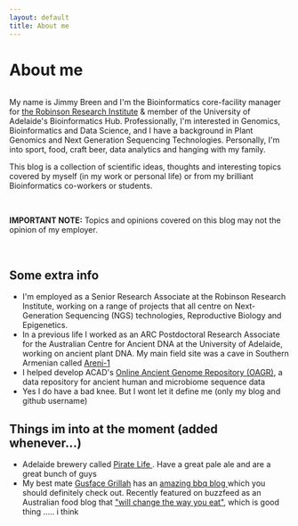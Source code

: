 ```yaml
---
layout: default
title: About me
---
```


<div class="post">
<h1 class="pageTitle">About me</h1>
<img src="{{ '/assets/img/me.jpg' | prepend: site.baseurl }}" alt="">
<p class="intro">My name is Jimmy Breen and I'm the Bioinformatics core-facility manager for <a href="https://www.adelaide.edu.au/robinson-research-institute/">the Robinson Research Institute</a> & member of the University of Adelaide's Bioinformatics Hub. Professionally, I'm interested in Genomics, Bioinformatics and Data Science, and I have a background in Plant Genomics and Next Generation Sequencing Technologies. Personally, I'm into sport, food, craft beer, data analytics and hanging with my family.

<br>

This blog is a collection of scientific ideas, thoughts and interesting topics covered by myself (in my work or personal life) or from my brilliant Bioinformatics co-workers or students.

<br>

<b>IMPORTANT NOTE:</b> Topics and opinions covered on this blog may not the opinion of my employer.

<br>

<h2>Some extra info</h2>

<ul>
<li>I'm employed as a Senior Research Associate at the Robinson Research Institute, working on a range of projects that all centre on Next-Generation Sequencing (NGS) technologies, Reproductive Biology and Epigenetics.  </li>
<li>In a previous life I worked as an ARC Postdoctoral Research Associate for the Australian Centre for Ancient DNA at the University of Adelaide, working on ancient plant DNA. My main field site was a cave in Southern Armenian called <a href="https://en.wikipedia.org/wiki/Areni-1_cave_complex"> Areni-1 </a></li>
<li>I helped develop ACAD's <a href="https://www.oagr.org.au"> Online Ancient Genome Repository (OAGR)</a>, a data repository for ancient human and microbiome sequence data</li>
<li>Yes I do have a bad knee. But I wont let it define me (only my blog and github username)</li>
</ul>

<h2>Things im into at the moment (added whenever...)</h2>
<ul>
<li>Adelaide brewery called <a href="http://piratelife.com.au"> Pirate Life </a>. Have a great pale ale and are a great bunch of guys </li>
<li>My best mate <a href="https://www.facebook.com/gusfacegrillah"> Gusface Grillah</a> has an <a href="http://gusfacegrillah.com/"> amazing bbq blog </a> which you should definitely check out. Recently featured on buzzfeed as an Australian food blog that  <a href="http://www.buzzfeed.com/gyanyankovich/the-best-australian-food-blogs"> "will change the way you eat"</a>, which is good thing ..... i think </li>
</ul>

</div>

